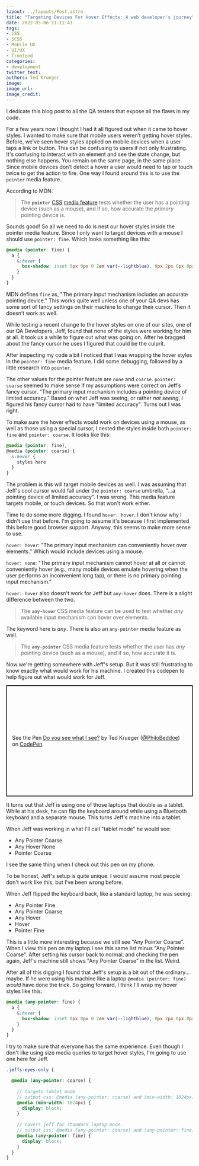 ```yaml
---
layout: ../layouts/Post.astro
title: "Targeting Devices For Hover Effects: A web developer's journey"
date: 2022-05-06 11:11:43
tags:
- CSS
- SCSS
- Mobile UX
- UI/UX
- frontend
categories:
- development
twitter_text:
authors: Ted Krueger
image:
image_url:
image_credit:
---
```


I dedicate this blog post to all the QA testers that expose all the flaws in my code.

For a few years now I thought I had it all figured out when it came to hover styles. I wanted to make sure that mobile users weren’t getting hover styles. Before, we’ve seen hover styles applied on mobile devices when a user taps a link or button. This can be confusing to users if not only frustrating. It's confusing to interact with an element and see the state change, but nothing else happens. You remain on the same page, in the same place. Since mobile devices don’t detect a hover a user would need to tap or touch twice to get the action to fire. One way I found around this is to use the `pointer` media feature.

According to MDN:  
> The **`pointer`**  [CSS](https://developer.mozilla.org/en-US/docs/Web/CSS)  [media feature](https://developer.mozilla.org/en-US/docs/Web/CSS/Media_Queries/Using_media_queries#media_features) tests whether the user has a pointing device (such as a mouse), and if so, how accurate the _primary_ pointing device is.

Sounds good! So all we need to do is nest our hover styles inside the pointer media feature. Since I only want to target devices with a mouse I should use `pointer: fine`.  Which looks something like this:
  
```scss
@media (pointer: fine) {  
  a {
    &:hover {
      box-shadow: inset 0px 0px 0 2em var(--lightblue), 0px 2px 0px 0px var(--med-blue);
    }
  }
}

```

MDN defines `fine` as, "The primary input mechanism includes an accurate pointing device." This works quite well unless one of your QA devs has some sort of fancy settings on their machine to change their cursor. Then it doesn’t work as well.

While testing a recent change to the hover styles on one of our sites, one of our QA Developers, Jeff, found that none of the styles were working for him at all. It took us a while to figure out what was going on. After he bragged about the fancy cursor he uses I figured that could be the culprit.

After inspecting my code a bit I noticed that I was wrapping the hover styles in the `pointer: fine` media feature. I did some debugging, followed by a little research into `pointer`.

The other values for the pointer feature are `none` and `coarse`. `pointer: coarse` seemed to make sense if my assumptions were correct on Jeff’s fancy cursor. "The primary input mechanism includes a pointing device of limited accuracy." Based on what Jeff was seeing, or rather _not seeing_, I figured his fancy cursor had to have "limited accuracy". Turns out I was right.

To make sure the hover effects would work on devices using a mouse, as well as those using a special cursor, I nested the styles inside both `pointer: fine` and `pointer: coarse`. It looks like this:

```scss
@media (pointer: fine), 
@media (pointer: coarse) {
  &:hover {
    styles here
  }
}
```

The problem is this will target mobile devices as well. I was assuming that Jeff's cool cursor would fall under the `pointer: coarse` umbrella, "...a pointing device of limited accuracy". I was wrong. This media feature targets mobile, or touch devices. So that won't work either.

Time to do some more digging. I found `hover: hover`. I don't know why I didn't use that before. I'm going to assume it's because I first implemented this before good browser support. Anyway, this seems to make more sense to use.

`hover: hover`: "The primary input mechanism can conveniently hover over elements." Which would include devices using a mouse.

`hover: none`: "The primary input mechanism cannot hover at all or cannot conveniently hover (e.g., many mobile devices emulate hovering when the user performs an inconvenient long tap), or there is no primary pointing input mechanism."

`hover: hover` also doesn't work for Jeff but `any-hover` does. There is a slight difference between the two.

> The **`any-hover`** CSS media feature can be used to test whether _any_ available input mechanism can hover over elements.

The keyword here is _any_. There is also an `any-pointer` media feature as well.

> The **`any-pointer`** CSS media feature tests whether the user has _any_ pointing device (such as a mouse), and if so, how accurate it is.

Now we're getting somewhere with Jeff's setup. But it was still frustrating to know exactly what would work for his machine. I created this codepen to help figure out what would work for Jeff.

<p class="codepen" data-height="300" data-default-tab="result" data-slug-hash="GRQpYWR" data-user="PhiloBeddoe" style="height: 300px; box-sizing: border-box; display: flex; align-items: center; justify-content: center; border: 2px solid; margin: 1em 0; padding: 1em;">
  <span>See the Pen <a href="https://codepen.io/PhiloBeddoe/pen/GRQpYWR">
  Do you see what I see?</a> by Ted Krueger (<a href="https://codepen.io/PhiloBeddoe">@PhiloBeddoe</a>)
  on <a href="https://codepen.io">CodePen</a>.</span>
</p>
<script async src="https://cpwebassets.codepen.io/assets/embed/ei.js"></script>

It turns out that Jeff is using one of those laptops that double as a tablet. While at his desk, he can flip the keyboard around while using a Bluetooth keyboard and a separate mouse. This turns Jeff's machine into a tablet.

When Jeff was working in what I'll call "tablet mode" he would see:
 
- Any Pointer Coarse
- Any Hover None
- Pointer Coarse

I see the same thing when I check out this pen on my phone.

To be honest, Jeff's setup is quite unique. I would assume most people don't work like this, but I've been wrong before.

When Jeff flipped the keyboard back, like a standard laptop, he was seeing:

- Any Pointer Fine
- Any Pointer Coarse
- Any Hover
- Hover
- Pointer Fine

This is a little more interesting because we still see "Any Pointer Coarse". When I view this pen on my laptop I see this same list minus "Any Pointer Coarse". After setting his cursor back to normal, and checking the pen again, Jeff's machine still shows "Any Pointer Coarse" in the list. Weird.

After all of this digging I found that Jeff's setup is a bit out of the ordinary... maybe. If he were using his machine like a laptop `@media (pointer: fine)` _would_ have done the trick. So going forward, I think I'll wrap my hover styles like this:

```scss
@media (any-pointer: fine) {
  a {
    &:hover {
      box-shadow: inset 0px 0px 0 2em var(--lightblue), 0px 2px 0px 0px var(--med-blue);
    }
  }
}
```

I try to make sure that everyone has the same experience. Even though I don't like using size media queries to target hover styles, I'm going to use one here for Jeff.

```scss
.jeffs-eyes-only {

  @media (any-pointer: coarse) {
    
    // targets tablet mode
    // output css: @media (any-pointer: coarse) and (min-width: 1024px)
    @media (min-width: 1024px) {
      display: block;
    }
    
    // covers jeff for standard laptop mode.
    // output css: @media (any-pointer: coarse) and (any-pointer: fine)
    @media (any-pointer: fine) {
      display: block;
    }
  }
}
```
